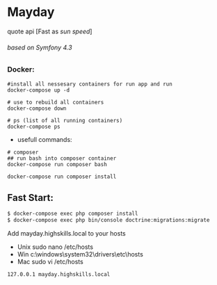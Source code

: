 # Mayday 
quote api [Fast as _sun speed_] 
###### based on Symfony 4.3

### Docker:
```
#install all nessesary containers for run app and run
docker-compose up -d 

# use to rebuild all containers 
docker-compose down

# ps (list of all running containers)
docker-compose ps
```
* usefull commands: 
```
# composer
## run bash into composer container
docker-compose run composer bash

docker-compose run composer install
```

## Fast Start:

```bash
$ docker-compose exec php composer install
$ docker-compose exec php bin/console doctrine:migrations:migrate
```

Add mayday.highskills.local to your hosts

* Unix sudo nano /etc/hosts
* Win c:\windows\system32\drivers\etc\hosts
* Mac sudo vi /etc/hosts

```console
127.0.0.1 mayday.highskills.local
```